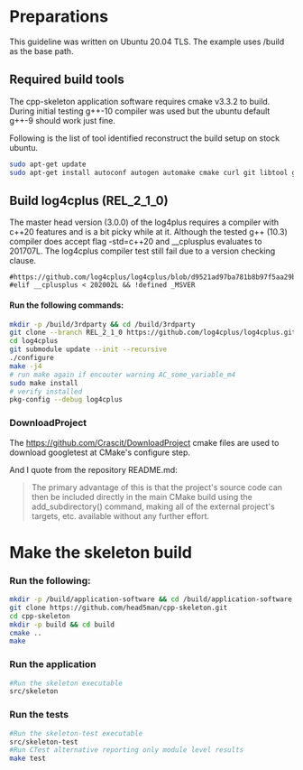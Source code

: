 # Preparations
This guideline was written on Ubuntu 20.04 TLS.
The example uses /build as the base path.

## Required build tools
The cpp-skeleton application software requires cmake v3.3.2 to build.
During initial testing g++-10 compiler was used but the ubuntu default g++-9 should work just fine.

Following is the list of tool identified reconstruct the build setup on stock ubuntu.

```bash
sudo apt-get update
sudo apt-get install autoconf autogen automake cmake curl git libtool g++ make unzip
```

## Build log4cplus (REL_2_1_0)
The master head version (3.0.0) of the log4plus requires a compiler with c++20 features and is a bit picky while at it.
Although the tested g++ (10.3) compiler does accept flag -std=c++20 and __cplusplus evaluates to 201707L.
The log4cplus compiler test still fail due to a version checking clause.
```
#https://github.com/log4cplus/log4cplus/blob/d9521ad97ba781b8b97f5aa29b0f4476074db866/m4/ax_cxx_compile_stdcxx.m4#L990
#elif __cplusplus < 202002L && !defined _MSVER
```
#### Run the following commands:
```bash
mkdir -p /build/3rdparty && cd /build/3rdparty
git clone --branch REL_2_1_0 https://github.com/log4cplus/log4cplus.git
cd log4cplus
git submodule update --init --recursive
./configure
make -j4
# run make again if encouter warning AC_some_variable_m4
sudo make install
# verify installed
pkg-config --debug log4cplus
```

### DownloadProject
The https://github.com/Crascit/DownloadProject cmake files are used to download googletest at CMake's configure step.

And I quote from the repository README.md:
> The primary advantage of this is that the project's source code can then be included directly in the main CMake build using the add_subdirectory() command, making all of the external project's targets, etc. available without any further effort.

# Make the skeleton build
### Run the following:
```bash
mkdir -p /build/application-software && cd /build/application-software
git clone https://github.com/head5man/cpp-skeleton.git
cd cpp-skeleton
mkdir -p build && cd build
cmake ..
make
```
### Run the application
```bash
#Run the skeleton executable
src/skeleton
```
### Run the tests
```bash
#Run the skeleton-test executable
src/skeleton-test
#Run CTest alternative reporting only module level results
make test
```

